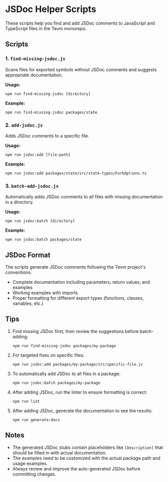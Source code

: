 # JSDoc Helper Scripts

These scripts help you find and add JSDoc comments to JavaScript and TypeScript files in the Tevm monorepo.

## Scripts

### 1. `find-missing-jsdoc.js`

Scans files for exported symbols without JSDoc comments and suggests appropriate documentation.

**Usage:**
```
npm run find-missing-jsdoc [directory]
```

**Example:**
```
npm run find-missing-jsdoc packages/state
```

### 2. `add-jsdoc.js`

Adds JSDoc comments to a specific file.

**Usage:**
```
npm run jsdoc:add [file-path]
```

**Example:**
```
npm run jsdoc:add packages/state/src/state-types/ForkOptions.ts
```

### 3. `batch-add-jsdoc.js`

Automatically adds JSDoc comments to all files with missing documentation in a directory.

**Usage:**
```
npm run jsdoc:batch [directory]
```

**Example:**
```
npm run jsdoc:batch packages/state
```

## JSDoc Format

The scripts generate JSDoc comments following the Tevm project's conventions:

- Complete documentation including parameters, return values, and examples
- Working examples with imports
- Proper formatting for different export types (functions, classes, variables, etc.)

## Tips

1. Find missing JSDoc first, then review the suggestions before batch-adding:
   ```
   npm run find-missing-jsdoc packages/my-package
   ```

2. For targeted fixes on specific files:
   ```
   npm run jsdoc:add packages/my-package/src/specific-file.js
   ```

3. To automatically add JSDoc to all files in a package:
   ```
   npm run jsdoc:batch packages/my-package
   ```

4. After adding JSDoc, run the linter to ensure formatting is correct:
   ```
   npm run lint
   ```

5. After adding JSDoc, generate the documentation to see the results:
   ```
   npm run generate:docs
   ```

## Notes

- The generated JSDoc stubs contain placeholders like `[Description]` that should be filled in with actual documentation.
- The examples need to be customized with the actual package path and usage examples.
- Always review and improve the auto-generated JSDoc before committing changes.